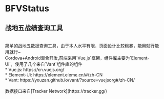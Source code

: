 # BFVStatus
## 战地五战绩查询工具
<br>
简单的战地五数据查询工具，由于本人水平有限，页面设计比较粗暴，能用就行能用就行~
<br>
Cordova+Android混合开发,前端采用`Vue.js`框架，组件库主要为`Element-Ui`，使用了几个来自`Vant`组件库的组件<br>
* Vue.js: https://cn.vuejs.org/ <br>
* Element-Ui: https://element.eleme.cn/#/zh-CN <br>
* Vant: https://youzan.github.io/vant/?source=vuejsorg#/zh-CN/ <br>
<br>
数据接口来自[Tracker Network](https://tracker.gg/) <br>
